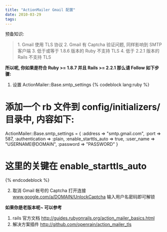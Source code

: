 ```yaml
---
title: "ActionMailer Gmail 配置"
date: 2010-03-29
tags:
---
```


预备知识:
<blockquote>
1. Gmail 使用 TLS 协议
2. Gmail 有 Captcha 验证问题, 同样影响到 SMTP 客户端
3. 低于或等于 1.8.6 版本的 Ruby 不支持 TLS
4. 低于 2.2.1 版本的 Rails 不支持 TLS
</blockquote>

<strong>所以呢, 你如果是符合 Ruby >= 1.8.7 并且 Rails >= 2.2.1 那么请 Follow 如下步骤:</strong>

1. 设置 ActionMailer::Base.smtp_settings
{% codeblock lang:ruby %}
# 添加一个 rb 文件到 config/initializers/ 目录中, 内容如下:
ActionMailer::Base.smtp_settings = {
  :address              => "smtp.gmail.com",
  :port                 => 587,
  :authentication       => :plain,
  :enable_starttls_auto => true,
  :user_name            => "USERNAME@DOMAIN",
  :password             => "PASSWORD"
}
# 这里的关键在 enable_starttls_auto
{% endcodeblock %}

2. 取消 Gmail 帐号的 Captcha
打开连接 www.google.com/a/DOMAIN/UnlockCaptcha
输入用户名密码即可解锁

<strong>如果你是老版本呢~ 可以参考</strong>

1. rails 官方文档 http://guides.rubyonrails.org/action_mailer_basics.html
2. 解决方案插件 http://github.com/openrain/action_mailer_tls
